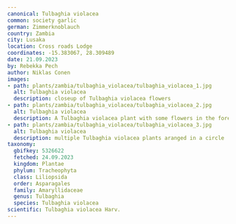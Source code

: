 ```yaml
---
canonical: Tulbaghia violacea
common: society garlic
german: Zimmerknoblauch
country: Zambia
city: Lusaka
location: Cross roads Lodge
coordinates: -15.383067, 28.309489
date: 21.09.2023
by: Rebekka Pech
author: Niklas Conen
images:
- path: plants/zambia/tulbaghia_violacea/tulbaghia_violacea_1.jpg
  alt: Tulbaghia violacea
  description: closeup of Tulbaghia violacea flowers
- path: plants/zambia/tulbaghia_violacea/tulbaghia_violacea_2.jpg
  alt: Tulbaghia violacea
  description: A Tulbaghia violacea plant with some flowers in the foreground
- path: plants/zambia/tulbaghia_violacea/tulbaghia_violacea_3.jpg
  alt: Tulbaghia violacea
  description: multiple Tulbaghia violacea plants aranged in a circle
taxonomy:
  gbifkey: 5326622
  fetched: 24.09.2023
  kingdom: Plantae
  phylum: Tracheophyta
  class: Liliopsida
  order: Asparagales
  family: Amaryllidaceae
  genus: Tulbaghia
  species: Tulbaghia violacea
scientific: Tulbaghia violacea Harv.
---
```

